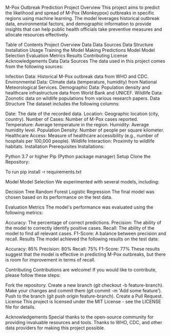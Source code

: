 M-Pox Outbreak Prediction
Project Overview
This project aims to predict the likelihood and spread of M-Pox (Monkeypox) outbreaks in specific regions using machine learning. The model leverages historical outbreak data, environmental factors, and demographic information to provide insights that can help public health officials take preventive measures and allocate resources effectively.

Table of Contents
Project Overview
Data
Data Sources
Data Structure
Installation
Usage
Training the Model
Making Predictions
Model
Model Selection
Evaluation Metrics
Results
Contributing
License
Acknowledgements
Data
Data Sources
The data used in this project comes from the following sources:

Infection Data:
Historical M-Pox outbreak data from WHO and CDC.
Environmental Data:
Climate data (temperature, humidity) from National Meteorological Services.
Demographic Data:
Population density and healthcare infrastructure data from World Bank and UNICEF.
Wildlife Data:
Zoonotic data on wildlife populations from various research papers.
Data Structure
The dataset includes the following columns:

Date: The date of the recorded data.
Location: Geographic location (city, country).
Number of Cases: Number of M-Pox cases reported.
Temperature: Average temperature in the region.
Humidity: Average humidity level.
Population Density: Number of people per square kilometer.
Healthcare Access: Measure of healthcare accessibility (e.g., number of hospitals per 100,000 people).
Wildlife Interaction: Proximity to wildlife habitats.
Installation
Prerequisites
Installations:

Python 3.7 or higher
Pip (Python package manager)
Setup
Clone the Repository:

To run
pip install -r requirements.txt



Model
Model Selection
We experimented with several models, including:

Decision Tree
Random Forest
Logistic Regression
The final model was chosen based on its performance on the test data.

Evaluation Metrics
The model's performance was evaluated using the following metrics:

Accuracy: The percentage of correct predictions.
Precision: The ability of the model to correctly identify positive cases.
Recall: The ability of the model to find all relevant cases.
F1-Score: A balance between precision and recall.
Results
The model achieved the following results on the test data:

Accuracy: 85%
Precision: 80%
Recall: 75%
F1-Score: 77%
These results suggest that the model is effective in predicting M-Pox outbreaks, but there is room for improvement in terms of recall.

Contributing
Contributions are welcome! If you would like to contribute, please follow these steps:

Fork the repository.
Create a new branch (git checkout -b feature-branch).
Make your changes and commit them (git commit -m 'Add some feature').
Push to the branch (git push origin feature-branch).
Create a Pull Request.
License
This project is licensed under the MIT License - see the LICENSE file for details.

Acknowledgements
Special thanks to the open-source community for providing invaluable resources and tools.
Thanks to WHO, CDC, and other data providers for making this project possible.
